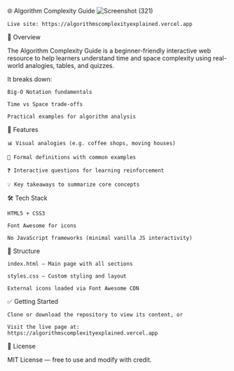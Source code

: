 🌐 Algorithm Complexity Guide
![Screenshot (321)](https://github.com/user-attachments/assets/50231bec-bc08-4f95-bae2-40966a7ddb03)

    Live site: https://algorithmscomplexityexplained.vercel.app

📘 Overview

The Algorithm Complexity Guide is a beginner-friendly interactive web resource to help learners understand time and space complexity using real-world analogies, tables, and quizzes.

It breaks down:

    Big-O Notation fundamentals

    Time vs Space trade-offs

    Practical examples for algorithm analysis

🚀 Features

    📊 Visual analogies (e.g. coffee shops, moving houses)

    🧠 Formal definitions with common examples

    ❓ Interactive questions for learning reinforcement

    💡 Key takeaways to summarize core concepts

🛠️ Tech Stack

    HTML5 + CSS3

    Font Awesome for icons

    No JavaScript frameworks (minimal vanilla JS interactivity)

📂 Structure

    index.html — Main page with all sections

    styles.css — Custom styling and layout

    External icons loaded via Font Awesome CDN

✅ Getting Started

    Clone or download the repository to view its content, or

    Visit the live page at: https://algorithmscomplexityexplained.vercel.app

📄 License

MIT License — free to use and modify with credit.
